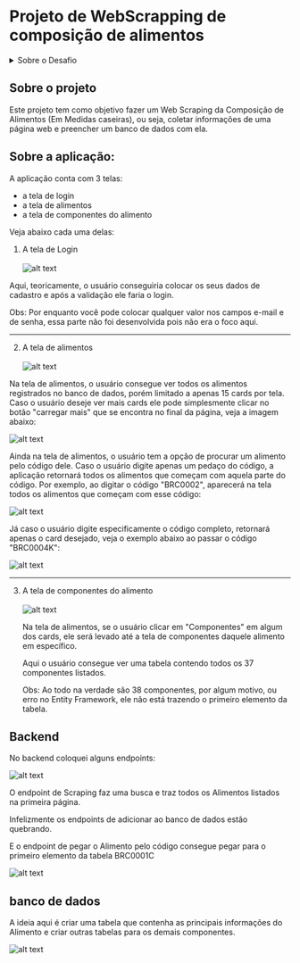 # Projeto de WebScrapping de composição de alimentos

<details>
  <summary>Sobre o Desafio</summary>
  Este documento contém as diretrizes e requisitos para o desenvolvimento de uma ferramenta de monitoramento de preços com web scraping e interface de usuário. O projeto deve ser desenvolvido utilizando a linguagem C# e seguir as especificações listadas abaixo.

- Link: https://www.tbca.net.br/base-dados/composicao_estatistica.php?pagina=1&atuald=1#

## Requisitos Técnicos

### Ambiente de Desenvolvimento

- _Linguagem Backend:_ C#
- _Framework Backend:_ Utilizar .NET Core, .NET 5 ou .NET 6.
- _Web Scraping:_ Escolher entre Html Agility Pack e AngleSharp para a extração de dados.
- _Banco de Dados:_ Você decide qual banco de dados vai utilizar.
- _Frontend:_ ReactJS

### Funcionalidades

#### Extração de Dados

- Desenvolver uma funcionalidade que extraia informações de alimentos: Código, Nome, Nome Cientifico, Grupo, e todos os Componentes:

  <img width="282" alt="image" src="https://github.com/tarcisio-marinho/TM-Mentoring-Desafio-tecnico/assets/21285247/479f7a5e-5e0d-4088-bb39-b96474739ff4">

#### Armazenamento de Dados

- Os dados extraídos devem ser armazenados em um banco de dados. A escolha do banco de dados e a estrutura de tabelas ou arquivos, fica por sua parte.

### Interface de Usuário

- Desenvolver uma interface em ReactJS que permita aos usuários:
- visualizar os alimentos e suas composições.
- Buscar por nome do alimento

## Orientações Gerais

- Priorize a clareza e manutenibilidade do código.
- Documente adequadamente todas as funcionalidades implementadas.
- Utilize padrões de design e boas práticas de programação.

## Entrega do Projeto

- O projeto deve ser entregue em um repositório Git, contendo o código fonte, arquivos de configuração necessários e uma documentação detalhada do projeto.
- Inclua um arquivo README.md com uma visão geral do projeto, instruções de instalação e uso, e uma descrição das tecnologias e técnicas utilizadas.

## Avaliação

O projeto será avaliado com base em:

- Funcionalidade: Todas as funcionalidades requisitadas devem estar implementadas e funcionando corretamente.
- Qualidade do Código: Organização, legibilidade e aderência a boas práticas.
- Documentação: Clareza e completude tanto no código quanto na documentação fornecida.
- Inovação e Uso da Tecnologia: Eficiência na escolha e uso das tecnologias e na solução de problemas.

## Diferenciais

Será um diferencial para esse projeto a implementação de testes unitários e containerização da aplicação (utilizando docker).

Boa sorte e estamos ansiosos para ver sua solução!

</details>

## Sobre o projeto

Este projeto tem como objetivo fazer um Web Scraping da Composição de Alimentos (Em Medidas caseiras), ou seja, coletar informações de uma página web e preencher um banco de dados com ela.

## Sobre a aplicação:

A aplicação conta com 3 telas:

- a tela de login
- a tela de alimentos
- a tela de componentes do alimento

Veja abaixo cada uma delas:

1. A tela de Login
   <br><br>
   ![alt text](image-4.png)

Aqui, teoricamente, o usuário conseguiria colocar os seus dados de cadastro e após a validação ele faria o login.

Obs: Por enquanto você pode colocar qualquer valor nos campos e-mail e de senha, essa parte não foi desenvolvida pois não era o foco aqui.

---

2. A tela de alimentos
   <br><br>
   ![alt text](image-5.png)

Na tela de alimentos, o usuário consegue ver todos os alimentos registrados no banco de dados, porém limitado a apenas 15 cards por tela. Caso o usuário deseje ver mais cards ele pode simplesmente clicar no botão "carregar mais" que se encontra no final da página, veja a imagem abaixo:

![alt text](image-8.png)

Ainda na tela de alimentos, o usuário tem a opção de procurar um alimento pelo código dele. Caso o usuário digite apenas um pedaço do código, a aplicação retornará todos os alimentos que começam com aquela parte do código. Por exemplo, ao digitar o código "BRC0002", aparecerá na tela todos os alimentos que começam com esse código:

![alt text](image-9.png)

Já caso o usuário digite especificamente o código completo, retornará apenas o card desejado, veja o exemplo abaixo ao passar o código "BRC0004K":

![alt text](image-10.png)

---

3. A tela de componentes do alimento
   <br><br>
   ![alt text](image-7.png)

   Na tela de alimentos, se o usuário clicar em "Componentes" em algum dos cards, ele será levado até a tela de componentes daquele alimento em específico.

   Aqui o usuário consegue ver uma tabela contendo todos os 37 componentes listados.

   Obs: Ao todo na verdade são 38 componentes, por algum motivo, ou erro no Entity Framework, ele não está trazendo o primeiro elemento da tabela.

## Backend

No backend coloquei alguns endpoints:

![alt text](image-11.png)

O endpoint de Scraping faz uma busca e traz todos os Alimentos listados na primeira página.

Infelizmente os endpoints de adicionar ao banco de dados estão quebrando.

E o endpoint de pegar o Alimento pelo código consegue pegar para o primeiro elemento da tabela BRC0001C

![alt text](image-3.png)

## banco de dados

A ideia aqui é criar uma tabela que contenha as principais informações do Alimento e criar outras tabelas para os demais componentes.

![alt text](image.png)
